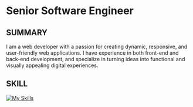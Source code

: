 # Senior Software Engineer

## SUMMARY
I am a web developer with a passion for creating dynamic, responsive, and user-friendly web applications. I have experience in both front-end and back-end development, and specialize in turning ideas into functional and visually appealing digital experiences.
## SKILL
[![My Skills](https://skillicons.dev/icons?i=html,css,javascript,react,redux,nextjs,nestjs,nuxtjs,py,flask,django,nodejs,java,kotlin,nodejs,figma&theme=light)](https://skillicons.dev)
